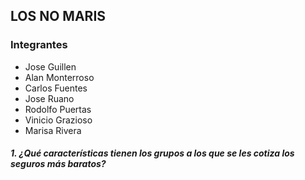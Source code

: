## LOS NO MARIS
### Integrantes
* Jose Guillen
* Alan Monterroso
* Carlos Fuentes
* Jose Ruano
* Rodolfo Puertas
* Vinicio Grazioso
* Marisa Rivera

##### 1. ¿Qué características tienen los grupos a los que se les cotiza los seguros más baratos?
